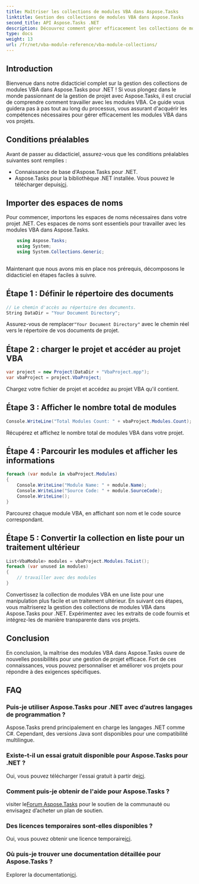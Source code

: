 ```yaml
---
title: Maîtriser les collections de modules VBA dans Aspose.Tasks
linktitle: Gestion des collections de modules VBA dans Aspose.Tasks
second_title: API Aspose.Tasks .NET
description: Découvrez comment gérer efficacement les collections de modules VBA dans Aspose.Tasks pour .NET. Guide étape par étape pour une intégration transparente dans vos projets.
type: docs
weight: 13
url: /fr/net/vba-module-reference/vba-module-collections/
---
```

## Introduction
Bienvenue dans notre didacticiel complet sur la gestion des collections de modules VBA dans Aspose.Tasks pour .NET ! Si vous plongez dans le monde passionnant de la gestion de projet avec Aspose.Tasks, il est crucial de comprendre comment travailler avec les modules VBA. Ce guide vous guidera pas à pas tout au long du processus, vous assurant d'acquérir les compétences nécessaires pour gérer efficacement les modules VBA dans vos projets.
## Conditions préalables
Avant de passer au didacticiel, assurez-vous que les conditions préalables suivantes sont remplies :
- Connaissance de base d'Aspose.Tasks pour .NET.
-  Aspose.Tasks pour la bibliothèque .NET installée. Vous pouvez le télécharger depuis[ici](https://releases.aspose.com/tasks/net/).
## Importer des espaces de noms
Pour commencer, importons les espaces de noms nécessaires dans votre projet .NET. Ces espaces de noms sont essentiels pour travailler avec les modules VBA dans Aspose.Tasks.
```csharp
    using Aspose.Tasks;
    using System;
    using System.Collections.Generic;
    
```
Maintenant que nous avons mis en place nos prérequis, décomposons le didacticiel en étapes faciles à suivre.
## Étape 1 : Définir le répertoire des documents
```csharp
// Le chemin d'accès au répertoire des documents.
String DataDir = "Your Document Directory";
```
 Assurez-vous de remplacer`"Your Document Directory"` avec le chemin réel vers le répertoire de vos documents de projet.
## Étape 2 : charger le projet et accéder au projet VBA
```csharp
var project = new Project(DataDir + "VbaProject.mpp");
var vbaProject = project.VbaProject;
```
Chargez votre fichier de projet et accédez au projet VBA qu'il contient.
## Étape 3 : Afficher le nombre total de modules
```csharp
Console.WriteLine("Total Modules Count: " + vbaProject.Modules.Count);
```
Récupérez et affichez le nombre total de modules VBA dans votre projet.
## Étape 4 : Parcourir les modules et afficher les informations
```csharp
foreach (var module in vbaProject.Modules)
{
    Console.WriteLine("Module Name: " + module.Name);
    Console.WriteLine("Source Code: " + module.SourceCode);
    Console.WriteLine();
}
```
Parcourez chaque module VBA, en affichant son nom et le code source correspondant.
## Étape 5 : Convertir la collection en liste pour un traitement ultérieur
```csharp
List<VbaModule> modules = vbaProject.Modules.ToList();
foreach (var unused in modules)
{
    // travailler avec des modules
}
```
Convertissez la collection de modules VBA en une liste pour une manipulation plus facile et un traitement ultérieur.
En suivant ces étapes, vous maîtriserez la gestion des collections de modules VBA dans Aspose.Tasks pour .NET. Expérimentez avec les extraits de code fournis et intégrez-les de manière transparente dans vos projets.
## Conclusion
En conclusion, la maîtrise des modules VBA dans Aspose.Tasks ouvre de nouvelles possibilités pour une gestion de projet efficace. Fort de ces connaissances, vous pouvez personnaliser et améliorer vos projets pour répondre à des exigences spécifiques.
## FAQ
### Puis-je utiliser Aspose.Tasks pour .NET avec d’autres langages de programmation ?
Aspose.Tasks prend principalement en charge les langages .NET comme C#. Cependant, des versions Java sont disponibles pour une compatibilité multilingue.
### Existe-t-il un essai gratuit disponible pour Aspose.Tasks pour .NET ?
Oui, vous pouvez télécharger l'essai gratuit à partir de[ici](https://releases.aspose.com/).
### Comment puis-je obtenir de l'aide pour Aspose.Tasks ?
 visiter le[Forum Aspose.Tasks](https://forum.aspose.com/c/tasks/15) pour le soutien de la communauté ou envisagez d’acheter un plan de soutien.
### Des licences temporaires sont-elles disponibles ?
 Oui, vous pouvez obtenir une licence temporaire[ici](https://purchase.aspose.com/temporary-license/).
### Où puis-je trouver une documentation détaillée pour Aspose.Tasks ?
 Explorer la documentation[ici](https://reference.aspose.com/tasks/net/).